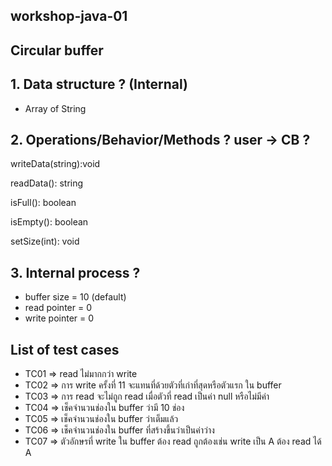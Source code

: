 ## workshop-java-01
## Circular buffer
## 1. Data structure ? (Internal)
 * Array of String
## 2. Operations/Behavior/Methods ? user -> CB ?
writeData(string):void

readData(): string

isFull(): boolean

isEmpty(): boolean

setSize(int): void

## 3. Internal process ?
  * buffer size = 10 (default)
  * read pointer = 0
  * write pointer = 0
## List of test cases
  * TC01 => read ไม่มากกว่า write
  * TC02 => การ write ครั้งที่ 11 จะแทนที่ด้วยตัวที่เก่าที่สุดหรือตัวแรก ใน buffer 
  * TC03 => การ read  จะไม่ถูก read เมื่อตัวที่ read เป็นค่า null หรือไม่มีค่า
  * TC04 => เช็คจำนวนช่องใน buffer ว่ามี 10 ช่อง
  * TC05 => เช็คจำนวนช่องใน buffer ว่าเต็มแล้ว
  * TC06 => เช็คจำนวนช่องใน buffer ที่สร้างขึ้นว่าเป็นค่าว่าง
  * TC07 => ตัวอักษรที่ write ใน buffer ต้อง read ถูกต้องเช่น write เป็น A ต้อง read ได้ A

  
  

  
